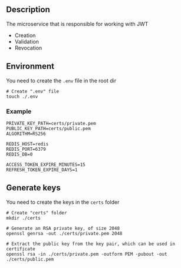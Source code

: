 ## Description

The microservice that is responsible for working with JWT

- Creation
- Validation
- Revocation

## Environment

You need to create the `.env` file in the root dir
```shell
# Create ".env" file
touch ./.env
```

### Example
```dotenv
PRIVATE_KEY_PATH=certs/private.pem
PUBLIC_KEY_PATH=certs/public.pem
ALGORITHM=RS256

REDIS_HOST=redis
REDIS_PORT=6379
REDIS_DB=0

ACCESS_TOKEN_EXPIRE_MINUTES=15
REFRESH_TOKEN_EXPIRE_DAYS=1
```


## Generate keys

You need to create the keys in the `certs` folder

```shell
# Create "certs" folder
mkdir ./certs
```

```shell
# Generate an RSA private key, of size 2048
openssl genrsa -out ./certs/private.pem 2048
```

```shell
# Extract the public key from the key pair, which can be used in certificate  
openssl rsa -in ./certs/private.pem -outform PEM -pubout -out ./certs/public.pem
```